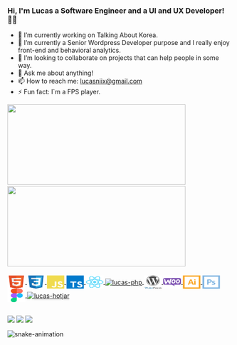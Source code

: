 ### Hi, I'm Lucas a Software Engineer and a UI and UX Developer! 👋🏻

- 🔭 I’m currently working on Talking About Korea.
- 🌱 I’m currently a Senior Wordpress Developer purpose and I really enjoy front-end and behavioral analytics.
- 👯 I’m looking to collaborate on projects that can help people in some way.
- 💬 Ask me about anything!
- 📫 How to reach me: lucasniix@gmail.com
- ⚡ Fun fact: I`m a FPS player.

<div align="left">
  <a href="https://github.com/lucasnix">
  <img height="180em" width="400em" src="https://github-readme-stats.vercel.app/api?username=lucasnix&show_icons=true&theme=midnight-purple&include_all_commits=true&count_private=true"/>
  <img height="180em" width="400em" src="https://github-readme-stats.vercel.app/api/top-langs/?username=lucasnix&layout=compact&langs_count=7&theme=midnight-purple"/>
</div>
  
<div style="display: inline_block"><br>
  <img align="center" alt="lucas-HTML" height="30" width="40" src="https://raw.githubusercontent.com/devicons/devicon/master/icons/html5/html5-original.svg">
  <img align="center" alt="lucas-CSS" height="30" width="40" src="https://raw.githubusercontent.com/devicons/devicon/master/icons/css3/css3-original.svg">
  <img align="center" alt="lucas-Js" height="30" width="40" src="https://raw.githubusercontent.com/devicons/devicon/master/icons/javascript/javascript-plain.svg">
  <img align="center" alt="lucas-Ts" height="30" width="40" src="https://raw.githubusercontent.com/devicons/devicon/master/icons/typescript/typescript-plain.svg">
  <img align="center" alt="lucas-React" height="30" width="40" src="https://raw.githubusercontent.com/devicons/devicon/master/icons/react/react-original.svg">
  <img align="center" alt="lucas-php" height="30" width="40" src="https://cdn.jsdelivr.net/gh/devicons/devicon/icons/php/php-original.svg" />
  <img align="center" alt="lucas-wp" height="30" width="40" src="https://raw.githubusercontent.com/devicons/devicon/master/icons/wordpress/wordpress-original.svg">
  <img align="center" alt="lucas-woo" height="30" width="40" src="https://raw.githubusercontent.com/devicons/devicon/master/icons/woocommerce/woocommerce-original.svg">
  <img align="center" alt="lucas-IL" height="30" width="40" src="https://raw.githubusercontent.com/devicons/devicon/master/icons/illustrator/illustrator-line.svg">
  <img align="center" alt="lucas-PS" height="30" width="40" src="https://raw.githubusercontent.com/devicons/devicon/master/icons/photoshop/photoshop-line.svg">
  <img align="center" alt="lucas-Figma" height="30" width="40" src="https://raw.githubusercontent.com/devicons/devicon/master/icons/figma/figma-original.svg">
  <img align="center" alt="lucas-hotjar" height="30" width="40" src="https://raw.githubusercontent.com/lucasnix/lucasnix/main/hotjar.svg">
  
  
</div>
  
  ##
 
<div> 
  <a href="https://instagram.com/nixlucas" target="_blank"><img src="https://img.shields.io/badge/-Instagram-%23E4405F?style=for-the-badge&logo=instagram&logoColor=white" target="_blank"></a>
  <a href = "mailto:lucasniix@gmail.com"><img src="https://img.shields.io/badge/-Gmail-%23333?style=for-the-badge&logo=gmail&logoColor=white" target="_blank"></a>
  <a href="https://www.linkedin.com/in/lucas-ramos-8187b433/" target="_blank"><img src="https://img.shields.io/badge/-LinkedIn-%230077B5?style=for-the-badge&logo=linkedin&logoColor=white" target="_blank"></a> 
 
  ![snake-animation](https://github.com/lucasnix/lucasnix/blob/output/github-contribution-grid-snake.svg)

</div>
